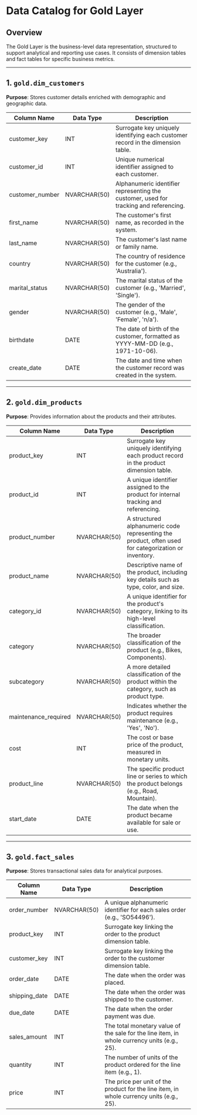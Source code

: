 # Data Catalog for Gold Layer

## Overview
The Gold Layer is the business-level data representation, structured to support analytical and reporting use cases. It consists of dimension tables and fact tables for specific business metrics.

---

## 1. `gold.dim_customers`

**Purpose**: Stores customer details enriched with demographic and geographic data.

| Column Name     | Data Type     | Description                                                                 |
|-----------------|---------------|-----------------------------------------------------------------------------|
| customer_key    | INT           | Surrogate key uniquely identifying each customer record in the dimension table. |
| customer_id     | INT           | Unique numerical identifier assigned to each customer.                     |
| customer_number | NVARCHAR(50)  | Alphanumeric identifier representing the customer, used for tracking and referencing. |
| first_name      | NVARCHAR(50)  | The customer's first name, as recorded in the system.                      |
| last_name       | NVARCHAR(50)  | The customer's last name or family name.                                   |
| country         | NVARCHAR(50)  | The country of residence for the customer (e.g., 'Australia').             |
| marital_status  | NVARCHAR(50)  | The marital status of the customer (e.g., 'Married', 'Single').            |
| gender          | NVARCHAR(50)  | The gender of the customer (e.g., 'Male', 'Female', 'n/a').                |
| birthdate       | DATE          | The date of birth of the customer, formatted as YYYY-MM-DD (e.g., 1971-10-06). |
| create_date     | DATE          | The date and time when the customer record was created in the system.      |

---

## 2. `gold.dim_products`

**Purpose**: Provides information about the products and their attributes.

| Column Name         | Data Type     | Description                                                                 |
|---------------------|---------------|-----------------------------------------------------------------------------|
| product_key         | INT           | Surrogate key uniquely identifying each product record in the product dimension table. |
| product_id          | INT           | A unique identifier assigned to the product for internal tracking and referencing. |
| product_number      | NVARCHAR(50)  | A structured alphanumeric code representing the product, often used for categorization or inventory. |
| product_name        | NVARCHAR(50)  | Descriptive name of the product, including key details such as type, color, and size. |
| category_id         | NVARCHAR(50)  | A unique identifier for the product's category, linking to its high-level classification. |
| category            | NVARCHAR(50)  | The broader classification of the product (e.g., Bikes, Components).       |
| subcategory         | NVARCHAR(50)  | A more detailed classification of the product within the category, such as product type. |
| maintenance_required| NVARCHAR(50)  | Indicates whether the product requires maintenance (e.g., 'Yes', 'No').    |
| cost                | INT           | The cost or base price of the product, measured in monetary units.         |
| product_line        | NVARCHAR(50)  | The specific product line or series to which the product belongs (e.g., Road, Mountain). |
| start_date          | DATE          | The date when the product became available for sale or use.                |

---

## 3. `gold.fact_sales`

**Purpose**: Stores transactional sales data for analytical purposes.

| Column Name    | Data Type     | Description                                                                 |
|----------------|---------------|-----------------------------------------------------------------------------|
| order_number   | NVARCHAR(50)  | A unique alphanumeric identifier for each sales order (e.g., 'SO54496').   |
| product_key    | INT           | Surrogate key linking the order to the product dimension table.            |
| customer_key   | INT           | Surrogate key linking the order to the customer dimension table.           |
| order_date     | DATE          | The date when the order was placed.                                        |
| shipping_date  | DATE          | The date when the order was shipped to the customer.                       |
| due_date       | DATE          | The date when the order payment was due.                                   |
| sales_amount   | INT           | The total monetary value of the sale for the line item, in whole currency units (e.g., 25). |
| quantity       | INT           | The number of units of the product ordered for the line item (e.g., 1).    |
| price          | INT           | The price per unit of the product for the line item, in whole currency units (e.g., 25). |
